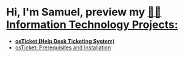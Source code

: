 <h1>Hi, I'm Samuel, preview my  <a href="https://www.linkedin.com/in/samuel-hinton-2b8536288"

<h2>👨‍💻 Information Technology Projects:</h2>

 - <b>osTicket (Help Desk Ticketing System)</b>
  - [osTicket: Prerequisites and Installation](https://github.com/SDhinton1/OsTicketPre)
